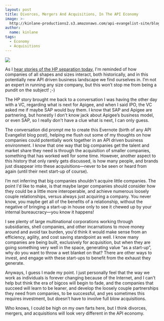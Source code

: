 ```yaml
---
layout: post
title: Divorces, Mergers And Acquisitions, In The API Economy
image: >-
  http://kinlane-productions2.s3.amazonaws.com/api-evangelist-site/blog/HP-large.png
author:
  name: kinlane
tags:
  - Economy
  - Acquisitions
---
```

[![](http://kinlane-productions2.s3.amazonaws.com/api-evangelist-site/blog/HP-large.png)](http://www.nytimes.com/2014/10/07/business/hewlett-packard-announces-breakup-plan.html?_r=0)

As I [hear stories of the HP separation today](http://www.nytimes.com/2014/10/07/business/hewlett-packard-announces-breakup-plan.html?_r=0), I'm reminded of how companies of all shapes and sizes interact, both historically, and in this potentially new API driven business landscape we find ourselves in. I’m not an expert in running any size company, but this won’t stop me from being a pundit on the subject! ;-)

The HP story brought me back to a conversation I was having the other day with a VC, regarding what is next for Apigee, and when I said IPO, the VC asked me if maybe SAP would buy them. I know that SAP and Apigee are partnering, but honestly I don't know jack about Apigee’s business model, or even SAP, so I really don't have a clue what is next, I can only guess.

The conversation did prompt me to create this Evernote (birth of any API Evangelist blog post), helping me flush out some of my thoughts on how companies could potentially work together in an API driven business environment. I know that one way that big companies get the talent and market share they need is through the acquisition of smaller companies, something that has worked well for some time. However, another aspect to this history that only rarely gets discussed, is how many people, and brands just disappear into these acquisitions—never to be seen or heard from again (until their next start-up of course).

I’m not inferring that big companies shouldn't acquire little companies. The point I'd like to make, is that maybe larger companies should consider how they could be a little more interoperable, and achieve numerous loosely couple relationships, versus always just acquiring a company. You never know, you maybe get all of the benefits of a relationship, without the negative of bringing a start-up in house only to see it chewed up by your internal bureaucracy—you know it happens!

I see plenty of large multinational corporations working through subsidiaries, shell companies, and other incarnations to move money around and avoid tax burden, you'd think it would make sense from an efficiency, agility, and cost saving standpoint as well. I know many companies are being built, exclusively for acquisition, but when they are going something very well in the space, generating value “as a start-up”, why do you want to throw a wet blanket on that? There are other ways to invest, and engage with these start-ups to benefit from the exhaust they generate.

Anyways, I guess I made my point. I just personally feel that the way we work as individuals is forever changing because of the Internet, and I can't help but think the era of bigcos will begin to fade, and the companies that succeed will learn to be leaner, and develop the loosely couple partnerships they need from companies, to be successful, and yes sometimes this requires investment, but doesn’t have to involve full blow acquisitions.

Who knows, I could be high on my own farts here, but I think divorces, mergers, and acquisitions will look very different in the API economy.